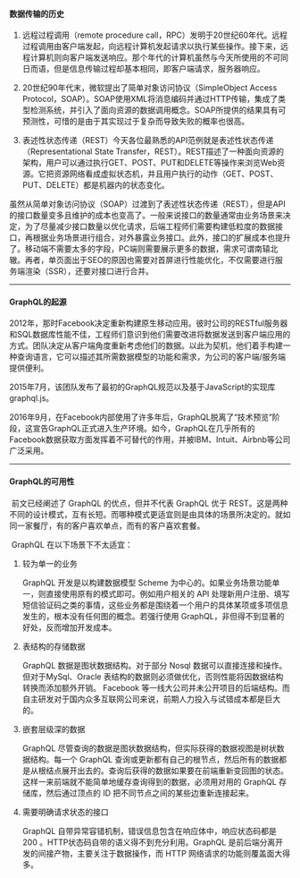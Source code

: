 
#### 数据传输的历史

1. 远程过程调用（remote procedure call，RPC）发明于20世纪60年代。远程过程调用由客户端发起，向远程计算机发起请求以执行某些操作。接下来，远程计算机则向客户端发送响应。那个年代的计算机虽然与今天所使用的不可同日而语，但是信息传输过程却基本相同，即客户端请求，服务器响应。

2. 20世纪90年代末，微软提出了简单对象访问协议（SimpleObject Access Protocol，SOAP）。SOAP使用XML将消息编码并通过HTTP传输，集成了类型检测系统，并引入了面向资源的数据调用概念。SOAP所提供的结果具有可预测性，可惜的是由于其实现过于复杂而导致失败的概率也很高。

3. 表述性状态传递（REST）今天各位最熟悉的API范例就是表述性状态传递（Representational State Transfer，REST）。REST描述了一种面向资源的架构，用户可以通过执行GET、POST、PUT和DELETE等操作来浏览Web资源。它把资源网络看成虚拟状态机，并且用户执行的动作（GET、POST、PUT、DELETE）都是机器内的状态变化。

​	虽然从简单对象访问协议（SOAP）过渡到了表述性状态传递（REST），但是API的接口数量变多且维护的成本也变高了。一般来说接口的数量通常由业务场景来决定，为了尽量减少接口数量以优化请求，后端工程师们需要构建低粒度的数据接口，再根据业务场景进行组合，对外暴露业务接口。此外，接口的扩展成本也提升了。移动端不需要太多的字段，PC端则需要展示更多的数据，需求可谓南辕北辙。再者，单页面出于SEO的原因也需要对首屏进行性能优化，不仅需要进行服务端渲染（SSR），还要对接口进行合并。

------

#### GraphQL的起源

​	2012年，那时Facebook决定重新构建原生移动应用。彼时公司的RESTful服务器和SQL数据库性能不佳，工程师们意识到他们需要改进将数据发送到客户端应用的方式。团队决定从客户端角度重新考虑他们的数据。以此为契机，他们着手构建一种查询语言，它可以描述其所需数据模型的功能和需求，为公司的客户端/服务端提供便利。

​	2015年7月，该团队发布了最初的GraphQL规范以及基于JavaScript的实现库graphql.js。

​	2016年9月，在Facebook内部使用了许多年后，GraphQL脱离了“技术预览”阶段，这宣告GraphQL正式进入生产环境。如今，GraphQL在几乎所有的Facebook数据获取方面发挥着不可替代的作用，并被IBM、Intuit、Airbnb等公司广泛采用。

------

#### GraphQL的可用性

​	前文已经阐述了 GraphQL 的优点，但并不代表 GraphQL 优于 REST。这是两种不同的设计模式，互有长短。而哪种模式更适宜则是由具体的场景所决定的。就如同一家餐厅，有的客户喜欢单点，而有的客户喜欢套餐。

​	GraphQL 在以下场景下不太适宜：

 1. 较为单一的业务

    GraphQL 开发是以构建数据模型 Scheme 为中心的。如果业务场景功能单一，则直接使用原有的模式即可。例如用户相关的 API 处理新用户注册、填写短信验证码之类的事情，这些业务都是围绕着一个用户的具体某项或多项信息发生的，根本没有任何图的概念。若强行使用 GraphQL，非但得不到显著的好处，反而增加开发成本。

2. 表结构的存储数据

   GraphQL 数据是图状数据结构。对于部分 Nosql 数据可以直接连接和操作。但对于MySql、Oracle 表结构的数据则必须做优化，否则性能将因数据结构转换而添加额外开销。 Facebook 等一线大公司并未公开项目的后端结构。而自主研发对于国内众多互联网公司来说，前期人力投入与试错成本都是巨大的。

3. 嵌套层级深的数据

   GraphQL 尽管查询的数据是图状数据结构，但实际获得的数据视图是树状数据结构。每一个 GraphQL 查询或更新都有自己的根节点，然后所有的数据都是从根结点展开出去的。查询后获得的数据如果要在前端重新变回图的状态。这样一来前端就不能简单地缓存查询得到的数据，必须用对用的 GraphQL 存储库，然后通过顶点的 ID 把不同节点之间的某些边重新连接起来。

4. 需要明确请求状态的接口

   GraphQL 自带异常容错机制，错误信息包含在响应体中，响应状态码都是 200 。HTTP状态码自带的语义得不到充分利用。GraphQL 是前后端分离开发的间接产物，主要关注于数据操作，而 HTTP 网络请求的功能则覆盖面大得多。


